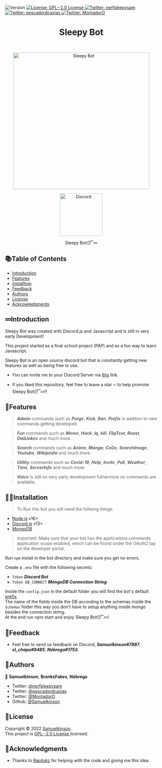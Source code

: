 <p>
  <img alt="Version" src="https://img.shields.io/badge/version-1.0.0-blue.svg?cacheSeconds=2592000" />
  <a href="https://choosealicense.com/licenses/gpl-2.0/" target="_blank">
    <img alt="License: GPL--2.0 License " src="https://img.shields.io/badge/License-GPL--2.0 License -yellow.svg" />
  </a>
  <a href="https://twitter.com/nerfsleepysam" target="_blank">
    <img alt="Twitter: nerfsleepysam" src="https://img.shields.io/twitter/follow/nerfsleepysam.svg?style=social" />
  </a>
  <a href="https://twitter.com/pescadordcaxias" target="_blank">
    <img alt="Twitter: pescadordcaxias" src="https://img.shields.io/twitter/follow/pescadordcaxias.svg?style=social" />
  </a>
  <a href="https://twitter.com/MontadorO" target="_blank">
    <img alt="Twitter: MontadorO" src="https://img.shields.io/twitter/follow/MontadorO.svg?style=social" />
  </a>
</p>

<h1 align="center"> Sleepy Bot </h1> <br>
<p align="center">
  <a href="https://discord.com/api/oauth2/authorize?client_id=863936621656932372&permissions=8&scope=bot">
    <img alt="Sleepy Bot" title="Sleepy Bot" src="https://i.pinimg.com/originals/57/f7/3c/57f73c7a5f8d65a6f2598b0f609df675.jpg" width="450">
  </a>
</p>

<p align="center">
  <a href="https://discord.com">
    <img alt="Discord" title="Discord Download" src="https://tm.ibxk.com.br/2021/05/14/14141728081248.jpg?ims=704x264" width="140">
  </a>
</p>
<p align="center">
  Sleepy Bot😴💤
</p>

<!-- START doctoc generated TOC please keep comment here to allow auto update -->
<!-- DON'T EDIT THIS SECTION, INSTEAD RE-RUN doctoc TO UPDATE -->
## 📚Table of Contents

- [Introduction](#introduction)
- [Features](#features)
- [Installtion](#installation)
- [Feedback](#feedback)
- [Authors](#authors)
- [License](#license)
- [Acknowledgments](#acknowledgments)

<!-- END doctoc generated TOC please keep comment here to allow auto update -->

## 💤Introduction
Sleepy Bot was created with Discord.js and Javascript and is still in very early Development!

This project started as a final school project (PAP) and as a fun way to learn Javascript.

Sleepy Bot is an open source discord bot that is constantly getting new features as well as being free to use.

* You can invite me to your Discord Server via [this](https://discord.com/api/oauth2/authorize?client_id=863936621656932372&permissions=8&scope=bot) link. 

* If you liked this repository, feel free to leave a star ⭐ to help promote Sleepy Bot😴💤!!

## 🎴Features

> <i><b>Admin</b></i> commands such as <i><b>Purge</b></i>, <i><b>Kick</b></i>, <i><b>Ban</b></i>, <i><b>Prefix</b></i> in addition to new commands getting developed.

> <i><b>Fun</b></i> commands such as <i><b>Meme</b></i>, <i><b>Hack</b></i>, <i><b>Iq</b></i>, <i><b>kill</b></i>, <i><b>FlipText</b></i>, <i><b>Roast</b></i>, <i><b>DadJokes</b></i> and much more.

> <i><b>Search</b></i> commands such as <i><b>Anime</b></i>, <i><b>Manga</b></i>, <i><b>CsGo</b></i>, <i><b>SearchImage</b></i>, <i><b>Youtube</b></i>, <i><b>Wikipédia</b></i> and much more.

> <i><b>Utility</b></i> commands such as <i><b>Covid-19</b></i>, <i><b>Help</b></i>, <i><b>Invite</b></i>, <i><b>Poll</b></i>, <i><b>Weather</b></i>, <i><b>Time</b></i>, <i><b>ServerInfo</b></i> and much more.

> <i><b>Voice</b></i> is still on very early development futhermore no commands are available. 

## 👩‍💻Installation

> To Run this bot you will need the follwing things:

* [Node.js](https://nodejs.org/en/) v16+
* [Discord.js](https://discord.js.org/#/) v13+
* [MongoDB](https://www.mongodb.com)

>Important: Make sure that your bot has the applications.commands application scope enabled, which can be found under the OAuth2 tap on the developer portal.

Run <code>npm</code> install in the bot directory and make sure you get no errors.

 Create a <code>.env</code> file with the following secrets: 
 * <code>Token</code>  <i>**Discord Bot**</i>
 * <code>Token DB_CONNECT</code> <i>**MongoDB Connection String**</i>

Inside the <code>config.json</code> in the default folder you will find the bot's default [prefix](https://twitter.com/nerfsleepysam/status/1487151670245085184).
<br>The name of the fields inside the DB according to the schemas inside the <code>Schemas</code> folder this way you don't have to setup anything inside mongo besides the connection string. 
<br>At the end run npm start and enjoy Sleepy Bot😴💤!

 
## 💬Feedback

* Feel free to send us feedback on Discord, <i><b>Samuelkinson#7887</b></i>, <i><b>el_chapo#9485</b></i>, <i><b>Nóbrega#1753</b></i>.

## 👤Authors
👤 **Samuelkinson**, **BranksFakes**, **Nóbrega**

* Twitter: [@nerfsleepysam](https://twitter.com/nerfsleepysam)
* Twitter: [@pescadordcaxias](https://twitter.com/pescadordcaxias)
* Twitter: [@MontadorO]("https://twitter.com/MontadorO)
* Github: [@Samuelkinson](https://github.com/Samuelkinson)

## 📝License

Copyright © 2022 [Samuelkinson](https://github.com/Samuelkinson).<br />
This project is [GPL--2.0 License ](https://choosealicense.com/licenses/gpl-2.0/) licensed.

## 🤖Acknowledgments

* Thanks to [Rapilukz](https://github.com/rapilukz/) for helping with the code and giving me this idea.

